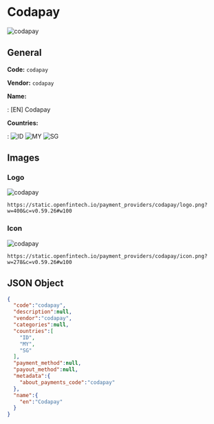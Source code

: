 
# Codapay 
![codapay](https://static.openfintech.io/payment_providers/codapay/logo.png?w=400&c=v0.59.26#w100)  

## General 
 
**Code:** `codapay` 
 
**Vendor:** `codapay` 
 
**Name:** 
 
:	[EN] Codapay 
 
 
**Countries:** 
 
:	![ID](https://cdnjs.cloudflare.com/ajax/libs/flag-icon-css/3.3.0/flags/4x3/id.svg#w24) 	![MY](https://cdnjs.cloudflare.com/ajax/libs/flag-icon-css/3.3.0/flags/4x3/my.svg#w24) 	![SG](https://cdnjs.cloudflare.com/ajax/libs/flag-icon-css/3.3.0/flags/4x3/sg.svg#w24)  

## Images 

### Logo 
 
![codapay](https://static.openfintech.io/payment_providers/codapay/logo.png?w=400&c=v0.59.26#w100)  

```
https://static.openfintech.io/payment_providers/codapay/logo.png?w=400&c=v0.59.26#w100
```  

### Icon 
 
![codapay](https://static.openfintech.io/payment_providers/codapay/icon.png?w=278&c=v0.59.26#w100)  

```
https://static.openfintech.io/payment_providers/codapay/icon.png?w=278&c=v0.59.26#w100
```  

## JSON Object 

```json
{
  "code":"codapay",
  "description":null,
  "vendor":"codapay",
  "categories":null,
  "countries":[
    "ID",
    "MY",
    "SG"
  ],
  "payment_method":null,
  "payout_method":null,
  "metadata":{
    "about_payments_code":"codapay"
  },
  "name":{
    "en":"Codapay"
  }
}
```  
